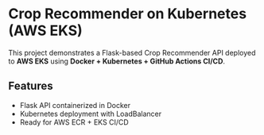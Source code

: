 # Crop Recommender on Kubernetes (AWS EKS)

This project demonstrates a Flask-based Crop Recommender API deployed to **AWS EKS** using **Docker + Kubernetes + GitHub Actions CI/CD**.

## Features
- Flask API containerized in Docker
- Kubernetes deployment with LoadBalancer
- Ready for AWS ECR + EKS CI/CD
